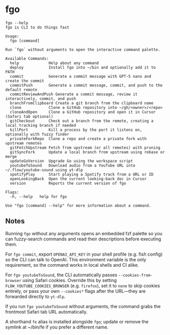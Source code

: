 # fgo

```
fgo --help
fgo is CLI to do things fast

Usage:
  fgo [command]

Run `fgo` without arguments to open the interactive command palette.

Available Commands:
  help             Help about any command
  deploy           Install fgo into ~/bin and optionally add it to PATH
  commit           Generate a commit message with GPT-5 nano and create the commit
  commitPush       Generate a commit message, commit, and push to the default remote
  commitReviewAndPush Generate a commit message, review it interactively, commit, and push
  branchFromClipboard Create a git branch from the clipboard name
  clone            Clone a GitHub repository into ~/gh/<owner>/<repo>
  cloneAndOpen     Clone a GitHub repository and open it in Cursor (Safari tab optional)
  gitCheckout      Check out a branch from the remote, creating a local tracking branch if needed
  killPort         Kill a process by the port it listens on, optionally with fuzzy finder
  privateForkRepo  Clone a repo and create a private fork with upstream remotes
  gitFetchUpstream Fetch from upstream (or all remotes) with pruning
  gitSyncFork      Update a local branch from upstream using rebase or merge
  updateGoVersion  Upgrade Go using the workspace script
  youtubeToSound   Download audio from a YouTube URL into ~/.flow/youtube-sound using yt-dlp
  spotifyPlay      Start playing a Spotify track from a URL or ID
  openLookingBack  Open the current looking-back doc in Cursor
  version          Reports the current version of fgo

Flags:
  -h, --help   help for fgo

Use "fgo [command] --help" for more information about a command.
```

## Notes

Running `fgo` without any arguments opens an embedded fzf palette so you can fuzzy-search commands and read their descriptions before executing them.

For `fgo commit`, export `OPENAI_API_KEY` in your shell profile (e.g. fish config) so the CLI can talk to OpenAI. This environment variable is the only requirement, so the command works in local shells and CI alike.

For `fgo youtubeToSound`, the CLI automatically passes `--cookies-from-browser` using Safari cookies. Override this by setting `FLOW_YOUTUBE_COOKIES_BROWSER` (e.g. `firefox`), set it to `none` to skip cookies entirely, or pass your own `--cookies*` flags after the URL—they are forwarded directly to `yt-dlp`.

If you run `fgo youtubeToSound` without arguments, the command grabs the frontmost Safari tab URL automatically.

A shorthand `fe` alias is installed alongside `fgo`; update or remove the symlink at ~/bin/fe if you prefer a different name.
